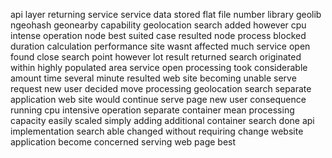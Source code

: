 api layer returning service service data stored flat file number library geolib ngeohash geonearby capability geolocation search added however cpu intense operation node best suited case resulted node process blocked duration calculation performance site wasnt affected much service open found close search point however lot result returned search originated within highly populated area service open processing took considerable amount time several minute resulted web site becoming unable serve request new user decided move processing geolocation search separate application web site would continue serve page new user consequence running cpu intensive operation separate container mean processing capacity easily scaled simply adding additional container search done api implementation search able changed without requiring change website application become concerned serving web page best